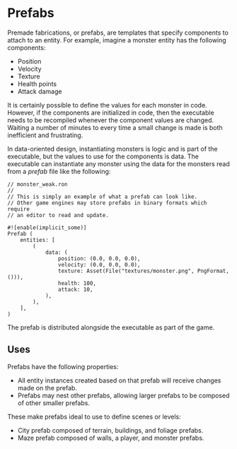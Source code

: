 # Prefabs

Premade fabrications, or prefabs, are templates that specify components to attach to an entity. For example, imagine a monster entity has the following components:

* Position
* Velocity
* Texture
* Health points
* Attack damage

It is certainly possible to define the values for each monster in code. However, if the components are initialized in code, then the executable needs to be recompiled whenever the component values are changed. Waiting a number of minutes to every time a small change is made is both inefficient and frustrating.

In data-oriented design, instantiating monsters is logic and is part of the executable, but the values to use for the components is data. The executable can instantiate any monster using the data for the monsters read from a *prefab* file like the following:

```rust,ignore
// monster_weak.ron
//
// This is simply an example of what a prefab can look like.
// Other game engines may store prefabs in binary formats which require
// an editor to read and update.

#![enable(implicit_some)]
Prefab (
    entities: [
        (
            data: (
                position: (0.0, 0.0, 0.0),
                velocity: (0.0, 0.0, 0.0),
                texture: Asset(File("textures/monster.png", PngFormat, ())),
                health: 100,
                attack: 10,
            ),
        ),
    ],
)
```

The prefab is distributed alongside the executable as part of the game.

## Uses

Prefabs have the following properties:

* All entity instances created based on that prefab will receive changes made on the prefab.
* Prefabs may nest other prefabs, allowing larger prefabs to be composed of other smaller prefabs.

These make prefabs ideal to use to define scenes or levels:

* City prefab composed of terrain, buildings, and foliage prefabs.
* Maze prefab composed of walls, a player, and monster prefabs.
